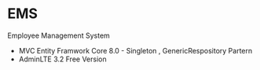# EMS
Employee Management System

- MVC Entity Framwork Core 8.0 - Singleton , GenericRespository Partern
- AdminLTE 3.2 Free Version
  
